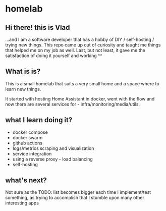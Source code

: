 # homelab

## Hi there! this is Vlad

...and I am a software developer that has a hobby of DIY / self-hosting / trying new things.
This repo came up out of curiosity and taught me things that helped me on my job as well. 
Last, but not least, it gave me the satisfaction of doing it yourself and working ^^

## What is is?

This is a small homelab that suits a very small home and a space where to learn new things.

It started with hosting Home Assistant in docker, went with the flow and now there are several services for - infra/monitoring/media/utils.

## what I learn doing it?

- docker compose
- docker swarm
- github actions
- logs/metrics scraping and visualization
- service integration
- using a reverse proxy - load balancing
- self-hosting

## what's next?

Not sure as the TODO: list becomes bigger each time I implement/test something, as trying to accomplish that I stumble upon many other interesting apps
